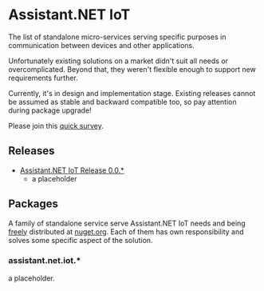 # Assistant.NET IoT

The list of standalone micro-services serving specific purposes in communication between devices and other applications.

Unfortunately existing solutions on a market didn't suit all needs or overcomplicated.
Beyond that, they weren't flexible enough to support new requirements further.

Currently, it's in design and implementation stage. Existing releases cannot be assumed as stable and backward compatible too, so pay attention during package upgrade!

Please join this [quick survey](https://forms.gle/eB3sN5Mw76WMpT6w5).

## Releases

- [Assistant.NET IoT Release 0.0.*](https://github.com/iotbusters/assistant.net.iot/releases/tag/0.0.*)
  - a placeholder

## Packages

A family of standalone service serve Assistant.NET IoT needs and being [freely](license) distributed
at [nuget.org](https://nuget.org). Each of them has own responsibility and solves some specific aspect of the solution.

### assistant.net.iot.*

a placeholder.

